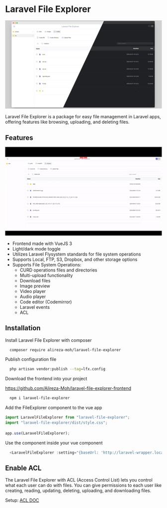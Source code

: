 
# Laravel File Explorer

![Laravel File Explorer image](docs/laravel-file-explorer-merged-demo.png)



Laravel File Explorer is a package for easy file management in Laravel apps, offering features like browsing, uploading, and deleting files.





## Features

![](docs/video.gif)

- Frontend made with VueJS 3
- Light/dark mode toggle
- Utilizes Laravel Flysystem standards for file system operations
- Supports Local, FTP, S3, Dropbox, and other storage options
- Supports File System Operations:
    - CURD operations files and directories
    - Multi-upload functionality
    - Download files
    - Image preview
    - Video player
    - Audio player
    - Code editor (Codemirror)
    - Laravel events
    - ACL

## Installation

Install Laravel File Explorer with composer

```bash
  composer require alireza-moh/laravel-file-explorer
```
Publish configuration file<br>
```bash
  php artisan vendor:publish --tag=lfx.config
```
Download the frontend into your project

https://github.com/Alireza-Moh/laravel-file-explorer-frontend

```bash
  npm i laravel-file-explorer
```
Add the FileExplorer component to the vue app
```js
import LaravelFileExplorer from "laravel-file-explorer";
import "laravel-file-explorer/dist/style.css";

app.use(LaravelFileExplorer);
```
Use the component inside your vue component
```javascript
  <LaravelFileExplorer :setting="{baseUrl: 'http://laravel-wrapper.localhost:8084/api/laravel-file-explorer/'}"/>
```

## Enable ACL
The Laravel File Explorer with ACL (Access Control List) lets you control what each user can do with files.
You can give permissions to each user like creating, reading, updating, deleting, uploading, and downloading files.

Setup: [ACL DOC](docs/CONFIGURATION.md)
